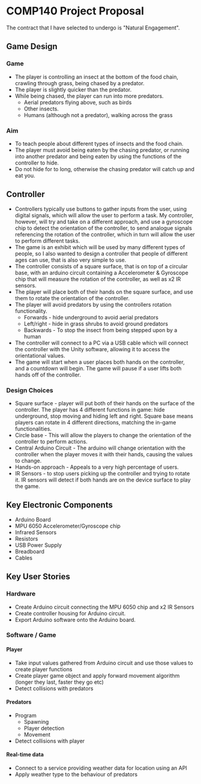 # COMP140 Project Proposal

The contract that I have selected to undergo is "Natural Engagement".

## Game Design
### Game
- The player is controlling an insect at the bottom of the food chain, crawling through grass, being chased by a predator.
- The player is slightly quicker than the predator.
- While being chased, the player can run into more predators.
	- Aerial predators flying above, such as birds
	- Other insects.
	- Humans (although not a predator), walking across the grass
### Aim
- To teach people about different types of insects and the food chain.
- The player must avoid being eaten by the chasing predator, or running into another predator and being eaten by using the functions of the controller to hide.
- Do not hide for to long, otherwise the chasing predator will catch up and eat you.

## Controller
- Controllers typically use buttons to gather inputs from the user, using digital signals, which will allow the user to perform a task. My controller, however, will try and take on a different approach, and use a gyroscope chip to detect the orientation of the controller, to send analogue signals referencing the rotation of the controller, which in turn will allow the user to perform different tasks.
- The game is an exhibit which will be used by many different types of people, so I also wanted to design a controller that people of different ages can use, that is also very simple to use.
- The controller consists of a square surface, that is on top of a circular base, with an arduino circuit containing a Accelerometer & Gyroscope chip that will measure the rotation of the controller, as well as x2 IR sensors.
- The player will place both of their hands on the square surface, and use them to rotate the orientation of the controller.
- The player will avoid predators by using the controllers rotation functionality.
	- Forwards - hide underground to avoid aerial predators
	- Left/right - hide in grass shrubs to avoid ground predators
	- Backwards - To stop the insect from being stepped upon by a human
- The controller will connect to a PC via a USB cable which will connect the controller with the Unity software, allowing it to access the orientational values.
- The game will start when a user places both hands on the controller, and a countdown will begin. The game will pause if a user lifts both hands off of the controller.
### Design Choices
- Square surface - player will put both of their hands on the surface of the controller. The player has 4 different functions in game: hide underground, stop moving and hiding left and right. Square base means players can rotate in 4 different directions, matching the in-game functionalities.
- Circle base - This will allow the players to change the orientation of the controller to perform actions.
- Central Arduino Circuit - The arduino will change orientation with the controller when the player moves it with their hands, causing the values to change.
- Hands-on approach - Appeals to a very high percentage of users.
- IR Sensors - to stop users picking up the controller and trying to rotate it. IR sensors will detect if both hands are on the device surface to play the game.

## Key Electronic Components
- Arduino Board
- MPU 6050 Accelerometer/Gyroscope chip
- Infrared Sensors
- Resistors
- USB Power Supply
- Breadboard
- Cables
## Key User Stories
### Hardware
- Create Arduino circuit connecting the MPU 6050 chip and x2 IR Sensors
- Create controller housing for Arduino circuit.
- Export Arduino software onto the Arduino board.

### Software / Game
#### Player
- Take input values gathered from Arduino circuit and use those values to create player functions
- Create player game object and apply forward movement algorithm (longer they last, faster they go etc)
- Detect collisions with predators

#### Predators
- Program
	- Spawning
	- Player detection
	- Movement
- Detect collisions with player

#### Real-time data
- Connect to a service providing weather data for location using an API
- Apply weather type to the behaviour of predators


